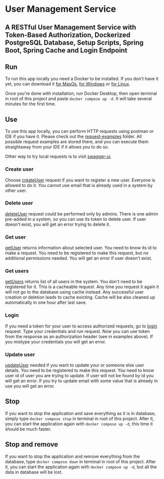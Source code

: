 # User Management Service

## A RESTful User Management Service with Token-Based Authorization, Dockerized PostgreSQL Database, Setup Scripts, Spring Boot, Spring Cache and Login Endpoint

## Run

To run this app locally you need a Docker to be installed. If you don't have it yet, you can download it
[for MasOs](https://docs.docker.com/desktop/install/mac-install/),
[for Windows](https://docs.docker.com/desktop/install/windows-install/) or
[for Linux](https://docs.docker.com/desktop/install/linux-install/).

Once you're done with installation, run Docker Desktop, then open terminal in root of this project and paste
`docker compose up -d`. It will take several minutes for the first time.

## Use

To use this app locally, you can perform HTTP requests using postman or IDE if you have it. Please check out
the [request-examples](/request-examples) folder. All possible request examples are stored there, and you can execute
them straightaway from your IDE if it allows you to do so.

Other way to try local requests is to visit [swagger-ui](http://localhost:8080/swagger-ui/index.html#/).

### Create user

Choose [createUser](/request-examples/createUser.rest) request if you want to register a new user. Everyone is allowed
to do it. You cannot use email that is already used in a system by other user.

### Delete user

[deleteUser](/request-examples/deleteUser.rest) request could be performed only by admins. There is one admin pre-added
in a system, so you can use its token to delete user. If user doesn't exist, you will get an error trying to delete it.

### Get user

[getUser](request-examples/getUser.rest) returns information about selected user. You need to know its id to make a
request. You need to be registered to make this request, but no additional permissions needed. You will get an error if
user doesn't exist.

### Get users

[getUsers](request-examples/getUsers.rest) returns list of all users in the system. You don't need to be registered for
it. This is a cacheable request. Any time you request it again it will not go to the database using cache instead. Any
successful user creation or deletion leads to cache evicting. Cache will be also cleaned up automatically in one hour
after last save.

### Login

If you need a token for your user to access authorized requests, go to [login](request-examples/login.rest) request.
Type your credentials and run request. Now you can use token from the response as an authorization header (see in
examples above). If you mistype your credentials you will get an error.

### Update user

[updateUser](request-examples/updateUser.rest) needed if you want to update your or someone else user details. You need
to be registered to make this request. You need to know user id of user you are trying to update. If user will not be
found by id you will get an error. If you try to update email with some value that is already in use you will get an
error.

## Stop

If you want to stop the application and save everything as it is in database, simply type `docker compose stop` in
terminal in root of this project. After it, you can start the application again with `docker compose up -d`, this time
it should be much faster.

## Stop and remove

If you want to stop the application and remove everything from the database, type `docker compose down` in terminal in
root of this project. After it, you can start the application again with `docker compose up -d`, but all the data in
database will be lost.
